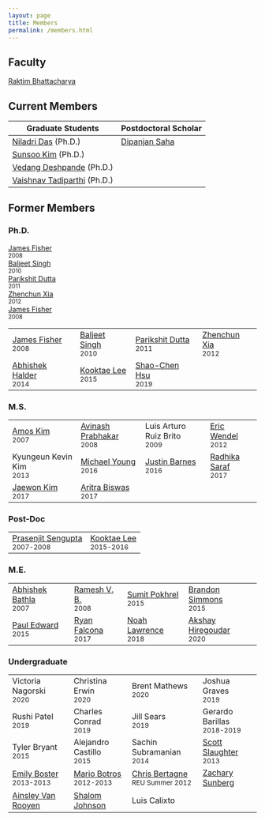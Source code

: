 ```yaml
---
layout: page
title: Members
permalink: /members.html
---
```


## Faculty

[Raktim Bhattacharya](http://engineering.tamu.edu/aerospace/people/rbhattacharya)
<!--- [Full CV](/pdfs/raktim-cv.pdf) -->

## Current Members

| **Graduate Students** | **Postdoctoral Scholar** | 
|-|-|
| [Niladri Das](https://www.linkedin.com/in/niladri-das) (Ph.D.) | [Dipanjan Saha](http://linkedin.com/in/dipanjan-saha-37b53829) |
| [Sunsoo Kim](https://www.linkedin.com/in/sunsoo-kim-1222a511b) (Ph.D.)   
| [Vedang Deshpande](https://www.linkedin.com/in/vedang-deshpande) (Ph.D.) 
| [Vaishnav Tadiparthi](https://www.linkedin.com/in/vaishnav-tadiparthi-0453b923) (Ph.D.) 

## Former Members
### Ph.D.


<div class="former_students">
  <div><a href="https://www.linkedin.com/in/james-fisher-0ba9798b">James Fisher</a> <br> <small>2008</small></div>
  <div><a href="https://www.linkedin.com/in/baljeet-singh-9039b818">Baljeet Singh</a> <br> <small>2010</small></div>
  <div><a href ="https://www.linkedin.com/in/parikshit-dutta-7a862b13"> Parikshit Dutta </a> <br> <small>2011</small></div>
  <div><a href ="http://www.linkedin.com/pub/zhenchun-xia/10/633/129"> Zhenchun Xia </a><br> <small>2012</small></div>
  <div><a href="https://www.linkedin.com/in/james-fisher-0ba9798b">James Fisher</a> <br> <small>2008</small></div>
  </div>


<table>
  <tr>
    <td><a href="https://www.linkedin.com/in/james-fisher-0ba9798b">James Fisher</a> <br> <small>2008</small></td>
    <td><a href="https://www.linkedin.com/in/baljeet-singh-9039b818">Baljeet Singh</a> <br> <small>2010</small></td>
    <td><a href ="https://www.linkedin.com/in/parikshit-dutta-7a862b13"> Parikshit Dutta </a> <br> <small>2011</small></td>
    <td><a href ="http://www.linkedin.com/pub/zhenchun-xia/10/633/129"> Zhenchun Xia </a><br> <small>2012</small></td>
  </tr>
    <tr>
    <td><a href = "https://www.abhishekhalder.org">Abhishek Halder </a> <br> <small>2014</small></td>
    <td><a href ="https://sites.google.com/view/kooktaelee"> Kooktae Lee </a> <br> <small>2015</small> </td>
     <td><a href ="https://www.linkedin.com/in/shaochenhsu"> Shao-Chen Hsu </a> <br> <small>2019</small></td>
    </tr>
</table>

### M.S.

<table>
  <tr>
    <td><a href="http://www.linkedin.com/pub/amos-kim/2b/63a/69"> Amos Kim</a><br> <small>2007</small> </td> 
    <td><a href="http://www.linkedin.com/pub/avinash-prabhakar/4/3b3/464"> Avinash Prabhakar</a><br> <small>2008</small> </td> 
    <td>Luis Arturo Ruiz Brito <br> <small>2009</small></td>
    <td><a href="http://www.linkedin.com/in/ericdbw">Eric Wendel </a> <br> <small>2012</small></td>
  </tr>
    <tr>
     <td>Kyungeun Kevin Kim <br> <small>2013</small></td>
     <td><a href = "http://www.linkedin.com/pub/michael-young/76/119/738?trk=pub-pbmap">Michael Young</a> <br> <small>2016</small></td>
     <td><a href = "https://www.linkedin.com/in/justinbarnes2013">Justin Barnes</a> <br> <small>2016</small> </td>
     <td><a href = "https://in.linkedin.com/in/radhika-saraf-93232498">Radhika Saraf</a> <br> <small>2017</small></td>
    </tr>
    <tr>
    <td><a href = "https://www.linkedin.com/in/jwkim8804">Jaewon Kim</a><br> <small>2017</small></td>
    <td><a href = "https://www.linkedin.com/in/aritrabiswas">Aritra Biswas</a><br> <small>2017</small></td>
    </tr>
</table>

### Post-Doc

<table>
<tr>
<td> <a href = "http://www.linkedin.com/in/prasenjitsengupta">Prasenjit Sengupta </a> <br> <small>2007-2008</small></td>
<td> <a href = "https://sites.google.com/view/kooktaelee">Kooktae Lee </a> <br> <small>2015-2016</small></td>
</tr>
</table>

### M.E.

<table>
<tr>
<td><a href="https://www.linkedin.com/in/abhishekbathla"> Abhishek Bathla </a><br> <small> 2007</small></td>
<td><a href="https://www.linkedin.com/in/vbramesh"> Ramesh V. B. </a> <br> <small> 2008</small></td>
<td><a href="https://www.linkedin.com/in/sumit-pokhrel-a60a7a66">Sumit Pokhrel</a><br> <small> 2015</small></td>
<td><a href="https://www.linkedin.com/in/brandon-simmons-928637b2">Brandon Simmons</a> <br> <small> 2015</small></td>
</tr>
<tr>
<td><a href="https://www.linkedin.com/in/pauldedward">Paul Edward </a> <br> <small>2015</small></td>
<td><a href="https://www.linkedin.com/in/ryan-falcona-952316146/">Ryan Falcona</a> <br> <small> 2017</small></td>
<td><a href="https://www.linkedin.com/in/noah-lawrence-abab34171">Noah Lawrence</a> <br> <small> 2018</small></td>
<td><a href="https://www.linkedin.com/in/akshay-hiregoudar/">Akshay Hiregoudar</a> <br> <small> 2020</small></td>
</tr>
</table>

### Undergraduate 
<table>
<tr>
      <td>Victoria Nagorski <br> <small>2020</small></td>
      <td>Christina Erwin <br> <small>2020</small></td>
      <td>Brent Mathews <br> <small>2020</small></td>
      <td>Joshua Graves <br> <small>2019</small></td>
    </tr>
    <tr>
      <td>Rushi Patel <br> <small>2019</small></td>
      <td>Charles Conrad <br> <small>2019</small></td>
      <td>Jill Sears <br> <small>2019</small></td>
      <td>Gerardo Barillas <br> <small>2018-2019</small></td>
    </tr>
    <tr>
      <td>Tyler Bryant <br> <small>2015</small></td>
      <td>Alejandro Castillo <br> <small>2015</small></td>
      <td>Sachin Subramanian <br> <small>2014</small></td>
      <td><a href="http://www.linkedin.com/pub/scott-slaughter/31/4a9/ba0">Scott Slaughter</a> <br> <small>2013</small></td>
    </tr>
    <tr>
      <td><a href="http://www.linkedin.com/pub/emily-boster/80/183/b89">Emily Boster</a> <br> <small>2013-2013</small></td>
      <td><a href="http://www.linkedin.com/pub/mario-botros/51/6b2/559">Mario Botros</a> <br> <small>2012-2013</small></td>
      <td><a href="http://www.linkedin.com/pub/christopher-bertagne/63/2b9/711">Chris Bertagne</a> <br> <small>REU Summer 2012</small></td>
      <td><a href="http://www.linkedin.com/pub/zachary-sunberg/24/669/540">Zachary Sunberg</a><br> <small> </small></td>
    </tr>
    <tr>
      <td><a href="http://www.linkedin.com/pub/ainsley-van-rooyen/32/59b/715">Ainsley Van Rooyen</a><br> <small> </small></td>
      <td><a href="http://www.linkedin.com/pub/shalom-johnson/25/135/55">Shalom Johnson</a><br> <small> </small></td>
      <td>Luis Calixto <br> <small> </small></td>
    </tr>
</table>
